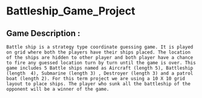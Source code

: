 # Battleship_Game_Project
## Game Description :
	Battle ship is a strategy type coordinate guessing game. It is played on grid where both the players have their ships placed. The location of the ships are hidden to other player and both player have a chance to fire any guessed location turn by turn until the game is over. This game includes 5 Battle ships named as Aircraft (length 5), Battleship (length  4), Submarine (length 3) , Destroyer (length 3) and a patrol boat (length 2). For this term project we are using a 10 X 10 grid layout to place ships. The player who sunk all the battleship of the opponent will be a winner of the game.
